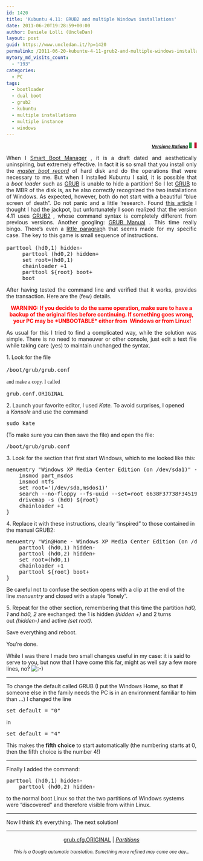 ```yaml
---
id: 1420
title: 'Kubuntu 4.11: GRUB2 and multiple Windows installations'
date: 2011-06-20T19:28:59+00:00
author: Daniele Lolli (UncleDan)
layout: post
guid: https://www.uncledan.it/?p=1420
permalink: /2011-06-20-kubuntu-4-11-grub2-and-multiple-windows-installations.html
mytory_md_visits_count:
  - "193"
categories:
  - PC
tags:
  - bootloader
  - dual boot
  - grub2
  - kubuntu
  - multiple installations
  - multiple instance
  - windows
---
```

<p style="text-align: right;">
  <small><em><strong><a title="Kubuntu 4.11: GRUB2 e installazioni Windows multiple - Versione Italiana" href="https://www.uncledan.it/2011/06/kubuntu-4-11-grub2-e-installazioni-windows-multiple/">Versione Italiana</a> </strong></em></small><em><strong><a title="Kubuntu 4.11: GRUB2 e installazioni Windows multiple - Versione Italiana" href="https://www.uncledan.it/2011/06/kubuntu-4-11-grub2-e-installazioni-windows-multiple/"><img class="alignnone size-full wp-image-149" title="it-flag-xsmall" src="/wp-content/uploads/2009/03/it-flag-xsmall.gif" alt="" width="20" height="15" /></a> </strong></em>
</p>

<p style="text-align: justify;">
  When I <a title="Kubuntu 4.11: the first impression ... shocking!" href="/2011-06-13-kubuntu-4-11-prima-impressione-sconvolgente.html>installed Kubuntu 4.11 on my Toshiba Qosmio</a> one of the few problems encountered was the boot. It took me a long time (from &#8220;antiguru&#8221; as they are) to refine the mechanism to have two completely independent of Windows installations, one for work and one for leisure. Not wanting to even the boot partition of a system was seen at the other, the only solution that I could take a <em>boot loader</em> that had a partition active and hide the other. To do this I used an old<em>boot manager opensource</em> called <a title="Smart Boot Manager" href="http://btmgr.sourceforge.net/" target="_blank">Smart Boot Manager</a> , it is a draft dated and aesthetically uninspiring, but extremely effective. In fact it is so small that you install only the <a title="MBR" href="http://it.wikipedia.org/wiki/Master_boot_record" target="_blank"><em>master boot record</em></a> of hard disk and do the operations that were necessary to me. But when I installed Kubuntu I said, it is possible that a <em>boot loader</em> such as <a title="GRUB" href="http://www.gnu.org/software/grub/" target="_blank">GRUB</a> is unable to hide a partition! So I let <a title="GRUB" href="http://www.gnu.org/software/grub/" target="_blank">GRUB</a> to the MBR of the disk is, as he also correctly recognized the two installations of Windows. As expected, however, both do not start with a beautiful &#8220;blue screen of death&#8221;. Do not panic and a little &#8216;research. Found <a title="HowTo: Multiple, Independent WinXP Installs on the Same HardDrive via Grub" href="http://www.linuxforums.org/forum/installation/66476-howto-multiple-independent-winxp-installs-same-harddrive-via-grub.html" target="_blank">this article</a> I thought I had the jackpot, but unfortunately I soon realized that the version 4.11 uses <a title="GRUB" href="http://www.gnu.org/software/grub/" target="_blank">GRUB2</a> , whose command syntax is completely different from previous versions. Another googling: <a title="GRUB Manual" href="http://www.gnu.org/software/grub/manual/grub.html" target="_blank">GRUB Manual</a> . This time really bingo. There&#8217;s even a <a title="GRUB Manual - DOS / WINDOWS" href="http://www.gnu.org/software/grub/manual/grub.html" target="_blank">little paragrap</a>h that seems made ​​for my specific case. The key to this game is small sequence of instructions.<span style="font-family: Consolas, Monaco, 'Courier New', Courier, monospace; font-size: 12px; line-height: 18px; white-space: pre;"> </span>
</p>

<pre>parttool (hd0,1) hidden-
     parttool (hd0,2) hidden+
     set root=(hd0,1)
     chainloader +1
     parttool <tt>${root}</tt> boot+
     boot</pre>

<p style="text-align: justify;">
  After having tested the command line and verified that it works, provides the transaction. Here are the (few) details.
</p>

<p style="text-align: center;">
  <span style="color: #ff0000;"><strong>WARNING: If you decide to do the same operation, make sure to have a backup of the original files before continuing. </strong><strong>If something goes wrong,  your PC may be *UNBOOTABLE* either from  Windows or from Linux!</strong></span>
</p>

<p style="text-align: justify;">
  As usual for this I tried to find a complicated way, while the solution was simple. There is no need to maneuver or other console, just edit a text file while taking care (yes) to maintain unchanged the syntax.
</p>

1. Look for the file <span style="font-family: Consolas, Monaco, 'Courier New', Courier, monospace; font-size: 12px; line-height: 18px; white-space: pre;"></span>

<pre>/boot/grub/grub.conf</pre>

<span style="font-family: Georgia, 'Times New Roman', 'Bitstream Charter', Times, serif; font-size: 14px; line-height: 19px; white-space: normal;">and make a copy. I called</span>

<pre>grub.conf.ORIGINAL</pre>

2. Launch your favorite editor, I used _Kate._ To avoid surprises, I opened a _Konsole_ and use the command

<pre>sudo kate</pre>

(To make sure you can then save the file) and open the file:

<pre>/boot/grub/grub.conf</pre>

3. Look for the section that first start Windows, which to me looked like this:

<pre>menuentry "Windows XP Media Center Edition (on /dev/sda1)" --class windows --class os {
	insmod part_msdos
	insmod ntfs
	set root='(/dev/sda,msdos1)'
	search --no-floppy --fs-uuid --set=root 6638F37738F34519
	drivemap -s (hd0) ${root}
	chainloader +1
}</pre>

4. Replace it with these instructions, clearly &#8220;inspired&#8221; to those contained in the manual GRUB2:

<pre>menuentry "Win@Home - Windows XP Media Center Edition (on /dev/sda1)" --class windows --class os {
	parttool (hd0,1) hidden-
	parttool (hd0,2) hidden+
	set root=(hd0,1)
	chainloader +1
	parttool ${root} boot+
}</pre>

Be careful not to confuse the section opens with a clip at the end of the line _menuentry_ and closed with a staple &#8220;lonely&#8221;.

5. Repeat for the other section, remembering that this time the partition _hd0, 1_ and _hd0, 2_ are exchanged: the 1 is hidden _(hidden +)_ and 2 turns out _(hidden-)_ and active _(set root)._

Save everything and reboot.

You&#8217;re done.

While I was there I made two small changes useful in my case: it is said to serve to you, but now that I have come this far, might as well say a few more lines, no? ![:-)](https://www.uncledan.it/wp-includes/images/smilies/icon_smile.gif)

* * *

To change the default called GRUB (I put the Windows Home, so that if someone else in the family needs the PC is in an environment familiar to him than &#8230;) I changed the line

<pre>set default = "0"</pre>

in

<pre>set default = "4"</pre>

This makes the **fifth choice** to start automatically (the numbering starts at 0, then the fifth choice is the number 4!)

* * *

<a name="unhide_windows"></a>Finally I added the command:

<pre>parttool (hd0,1) hidden-
	parttool (hd0,2) hidden-</pre>

to the normal boot Linux so that the two partitions of Windows systems were &#8220;discovered&#8221; and therefore visible from within Linux.

* * *

Now I think it&#8217;s everything. The next solution!

* * *

<p style="text-align: center;">
  <a title="grub.cfg.ORIGINAL" href="wp-content/uploads/2011/06/grub.cfg_.ORIGINAL.txt" target="_blank">grub.cfg.ORIGINAL</a> | <a title="grub.cfg" href="/wp-content/uploads/2011/06/grub.cfg_.txt>grub.cfg</a> | <a title="Partitions" href="/wp-content/uploads/2011/06/screenshot.png" target="_blank"><em>Partitions</em></a>
</p>

<p style="text-align: center;">
  <small><em>This is a Google automatic translation. Something more refined may come one day&#8230;</em></small>
</p>